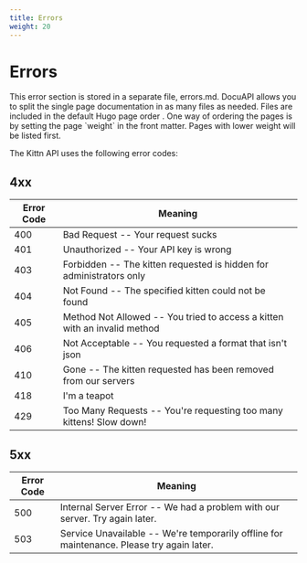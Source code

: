 ```yaml
---
title: Errors
weight: 20
---
```


# Errors

<aside class="notice">This error section is stored in a separate file, errors.md. DocuAPI allows you to split the single page documentation in as many files as needed. Files are included in the  default Hugo page order . One way of ordering the pages is by setting the page `weight` in the front matter. Pages with lower weight will be listed first.</aside>

The Kittn API uses the following error codes:

## 4xx

Error Code | Meaning
---------- | -------
400 | Bad Request -- Your request sucks
401 | Unauthorized -- Your API key is wrong
403 | Forbidden -- The kitten requested is hidden for administrators only
404 | Not Found -- The specified kitten could not be found
405 | Method Not Allowed -- You tried to access a kitten with an invalid method
406 | Not Acceptable -- You requested a format that isn't json
410 | Gone -- The kitten requested has been removed from our servers
418 | I'm a teapot
429 | Too Many Requests -- You're requesting too many kittens! Slow down!

## 5xx

Error Code | Meaning
---------- | -------
500 | Internal Server Error -- We had a problem with our server. Try again later.
503 | Service Unavailable -- We're temporarily offline for maintenance. Please try again later.
